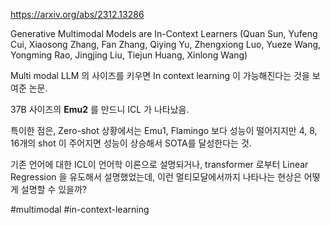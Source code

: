 https://arxiv.org/abs/2312.13286

Generative Multimodal Models are In-Context Learners
(Quan Sun, Yufeng Cui, Xiaosong Zhang, Fan Zhang, Qiying Yu, Zhengxiong Luo, Yueze Wang, Yongming Rao, Jingjing Liu, Tiejun Huang, Xinlong Wang)

Multi modal LLM 의 사이즈를 키우면 In context learning 이 가능해진다는 것을 보여준 논문.

37B 사이즈의 **Emu2** 를 만드니 ICL 가 나타났음.

특이한 점은, Zero-shot 상황에서는 Emu1, Flamingo 보다 성능이 떨어지지만 4, 8, 16개의 shot 이 주어지면 성능이 상승해서 SOTA를 달성한다는 것.

기존 언어에 대한 ICL이 언어학 이론으로 설명되거나, transformer 로부터 Linear Regression 을 유도해서 설명했었는데, 이런 멀티모달에서까지 나타나는 현상은 어떻게 설명할 수 있을까?

#multimodal #in-context-learning